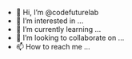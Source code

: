 - 👋 Hi, I’m @codefuturelab
- 👀 I’m interested in ...
- 🌱 I’m currently learning ...
- 💞️ I’m looking to collaborate on ...
- 📫 How to reach me ...

<!---
codefuturelab/codefuturelab is a ✨ special ✨ repository because its `README.md` (this file) appears on your GitHub profile.
You can click the Preview link to take a look at your changes.
--->
